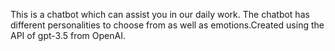This is a chatbot which can assist you in our daily work. The chatbot has different personalities to choose from  as well as emotions.Created using the API of gpt-3.5 from OpenAI. 
